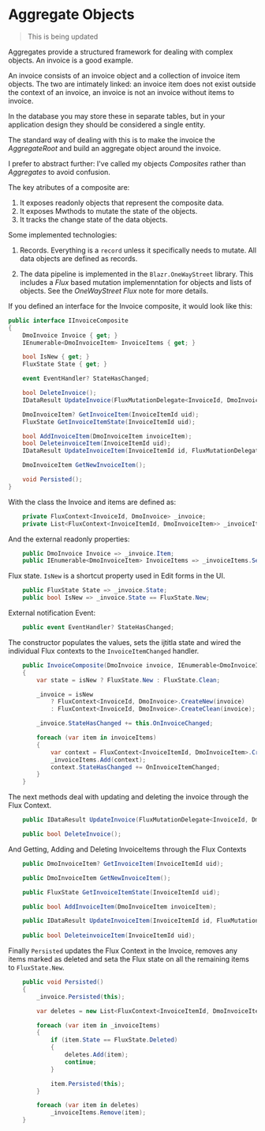 # Aggregate Objects

> This is being updated

Aggregates provide a structured framework for dealing with complex objects.  An invoice is a good example.

An invoice consists of an invoice object and a collection of invoice item objects.  The two are intimately linked: an invoice item does not exist outside the context of an invoice, an invoice is not an invoice without items to invoice.

In the database you may store these in separate tables, but in your application design they should be considered a single entity.

The standard way of dealing with this is to make the invoice the *AggregateRoot* and build an aggregate object around the invoice.

I prefer to abstract further: I've called my objects *Composites* rather than *Aggregates* to avoid confusion.

The key atributes of a composite are:
1. It exposes readonly objects that represent the composite data.
1. It exposes Mwthods to mutate the state of the objects.
1. It tracks the change state of the data objects.

Some implemented technologies:

1. Records.  Everything is a `record` unless it specifically needs to mutate.  All data objects are defined as records.

1. The data pipeline is implemented in the `Blazr.OneWayStreet` library.  This includes a *Flux* based mutation implemenntation for objects and lists of objects.  See the *OneWayStreet Flux* note for more details.

If you defined an interface for the Invoice composite, it would look like this:


```csharp
public interface IInvoiceComposite
{
    DmoInvoice Invoice { get; }
    IEnumerable<DmoInvoiceItem> InvoiceItems { get; }

    bool IsNew { get; }
    FluxState State { get; }

    event EventHandler? StateHasChanged;

    bool DeleteInvoice();
    IDataResult UpdateInvoice(FluxMutationDelegate<InvoiceId, DmoInvoice> mutation, object? sender = null);

    DmoInvoiceItem? GetInvoiceItem(InvoiceItemId uid);
    FluxState GetInvoiceItemState(InvoiceItemId uid);

    bool AddInvoiceItem(DmoInvoiceItem invoiceItem);
    bool DeleteinvoiceItem(InvoiceItemId uid);
    IDataResult UpdateInvoiceItem(InvoiceItemId id, FluxMutationDelegate<InvoiceItemId, DmoInvoiceItem> mutation, object? sender = null);

    DmoInvoiceItem GetNewInvoiceItem();

    void Persisted();
}
```

With the class the Invoice and items are defined as:

```csharp
    private FluxContext<InvoiceId, DmoInvoice> _invoice;
    private List<FluxContext<InvoiceItemId, DmoInvoiceItem>> _invoiceItems = new();
```

And the external readonly properties:

```csharp
    public DmoInvoice Invoice => _invoice.Item;
    public IEnumerable<DmoInvoiceItem> InvoiceItems => _invoiceItems.Select(item => item.Item).AsEnumerable();
```

Flux state.  `IsNew` is a shortcut property used in Edit forms in the UI.

```csharp
    public FluxState State => _invoice.State;
    public bool IsNew => _invoice.State == FluxState.New;
```

External notification Event:

```csharp
    public event EventHandler? StateHasChanged;
```

The constructor populates the values, sets the ijtitla state and wired the individual Flux contexts to the `InvoiceItemChanged` handler.

```csharp
    public InvoiceComposite(DmoInvoice invoice, IEnumerable<DmoInvoiceItem> invoiceItems, bool isNew = false)
    {
        var state = isNew ? FluxState.New : FluxState.Clean;

        _invoice = isNew
            ? FluxContext<InvoiceId, DmoInvoice>.CreateNew(invoice)
            : FluxContext<InvoiceId, DmoInvoice>.CreateClean(invoice);

        _invoice.StateHasChanged += this.OnInvoiceChanged;

        foreach (var item in invoiceItems)
        {
            var context = FluxContext<InvoiceItemId, DmoInvoiceItem>.CreateClean(item);
            _invoiceItems.Add(context);
            context.StateHasChanged += OnInvoiceItemChanged;
        }
    }
```

The next methods deal with updating and deleting the invoice through the Flux Context.

```csharp
    public IDataResult UpdateInvoice(FluxMutationDelegate<InvoiceId, DmoInvoice> mutation, object? sender = null);

    public bool DeleteInvoice();
```

And Getting, Adding and Deleting InvoiceItems through the Flux Contexts

```csharp
    public DmoInvoiceItem? GetInvoiceItem(InvoiceItemId uid);

    public DmoInvoiceItem GetNewInvoiceItem();

    public FluxState GetInvoiceItemState(InvoiceItemId uid);

    public bool AddInvoiceItem(DmoInvoiceItem invoiceItem);

    public IDataResult UpdateInvoiceItem(InvoiceItemId id, FluxMutationDelegate<InvoiceItemId, DmoInvoiceItem> mutation, object? sender = null);
    
    public bool DeleteinvoiceItem(InvoiceItemId uid);
```

Finally `Persisted` updates the Flux Context in the Invoice, removes any items marked as deleted and seta the Flux state on all the remaining items to `FluxState.New`.

```csharp
    public void Persisted()
    {
        _invoice.Persisted(this);

        var deletes = new List<FluxContext<InvoiceItemId, DmoInvoiceItem>>();

        foreach (var item in _invoiceItems)
        {
            if (item.State == FluxState.Deleted)
            {
                deletes.Add(item);
                continue;
            }

            item.Persisted(this);
        }

        foreach (var item in deletes)
            _invoiceItems.Remove(item);
    }
```




